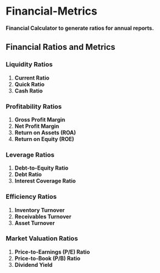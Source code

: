 # Financial-Metrics
**Financial Calculator to generate ratios for annual reports.**

## Financial Ratios and Metrics

### Liquidity Ratios

1. **Current Ratio**
2. **Quick Ratio**
3. **Cash Ratio**

### Profitability Ratios

1. **Gross Profit Margin**
2. **Net Profit Margin**
3. **Return on Assets (ROA)**
4. **Return on Equity (ROE)**

### Leverage Ratios

1. **Debt-to-Equity Ratio**
2. **Debt Ratio**
3. **Interest Coverage Ratio**

### Efficiency Ratios

1. **Inventory Turnover**
2. **Receivables Turnover**
3. **Asset Turnover**

### Market Valuation Ratios

1. **Price-to-Earnings (P/E) Ratio**
2. **Price-to-Book (P/B) Ratio**
3. **Dividend Yield**

